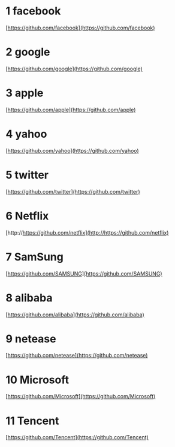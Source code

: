 1 facebook
===

[https://github.com/facebook](https://github.com/facebook)


2 google
===

[https://github.com/google](https://github.com/google)


3 apple
===

[https://github.com/apple](https://github.com/apple)


4 yahoo
===
[https://github.com/yahoo](https://github.com/yahoo)


5 twitter
===

[https://github.com/twitter](https://github.com/twitter)


6 Netflix   
===

[http://https://github.com/netflix](http://https://github.com/netflix)
	

7 SamSung
===

[https://github.com/SAMSUNG](https://github.com/SAMSUNG)

8 alibaba
===

[https://github.com/alibaba](https://github.com/alibaba)


9 netease
===

[https://github.com/netease](https://github.com/netease)


10 Microsoft
===

[https://github.com/Microsoft](https://github.com/Microsoft)


11 Tencent
===

[https://github.com/Tencent](https://github.com/Tencent)